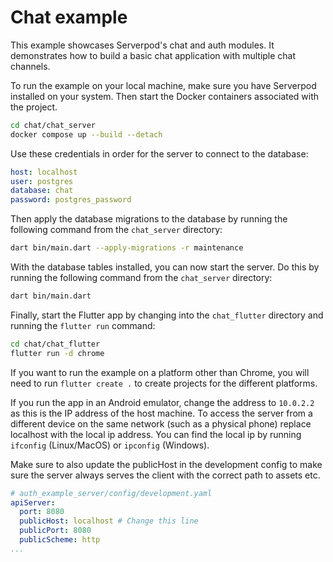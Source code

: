 # Chat example

This example showcases Serverpod's chat and auth modules. It demonstrates how to build a basic chat application with multiple chat channels.

To run the example on your local machine, make sure you have Serverpod installed on your system. Then start the Docker containers associated with the project.

```bash
cd chat/chat_server
docker compose up --build --detach
```

Use these credentials in order for the server to connect to the database:

```yaml
host: localhost
user: postgres
database: chat
password: postgres_password
```

Then apply the database migrations to the database by running the following command from the `chat_server` directory:

```bash
dart bin/main.dart --apply-migrations -r maintenance
```

With the database tables installed, you can now start the server. Do this by running the following command from the `chat_server` directory:

```bash
dart bin/main.dart
```

Finally, start the Flutter app by changing into the `chat_flutter` directory and running the `flutter run` command:

```bash
cd chat/chat_flutter
flutter run -d chrome
```

If you want to run the example on a platform other than Chrome, you will need to run `flutter create .` to create projects for the different platforms.

If you run the app in an Android emulator, change the address to `10.0.2.2` as this is the IP address of the host machine. To access the server from a different device on the same network (such as a physical phone) replace localhost with the local ip address. You can find the local ip by running `ifconfig` (Linux/MacOS) or `ipconfig` (Windows).

Make sure to also update the publicHost in the development config to make sure the server always serves the client with the correct path to assets etc.

```yaml
# auth_example_server/config/development.yaml
apiServer:
  port: 8080
  publicHost: localhost # Change this line
  publicPort: 8080
  publicScheme: http
...
```
